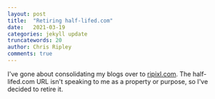 ```yaml
---
layout: post
title:  "Retiring half-lifed.com"
date:   2021-03-19
categories: jekyll update
truncatewords: 20
author: Chris Ripley
comments: true
---
```


I've gone about consolidating my blogs over to [ripixl.com](https://www.ripixl.com). The half-lifed.com URL isn't speaking to me as a property or purpose, so I've decided to retire it.